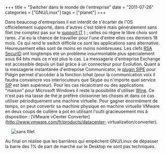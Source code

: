 +++
title = "Switcher dans le monde de l'entreprise"
date = "2011-07-26"
categories = ["GNU/Linux"]
tags = ["planet"]
+++


Dans beaucoup d'entreprises il
est interdit de s'écarter de l'OS officiellement supporté, dans d'autres c'est
toléré mais généralement sans filet (ne comptez pas sur le [support
IT](http://fr.wikipedia.org/wiki/Services_d%27assistance) ) ; celles où règne
le libre choix sont rares. J'ai eu la chance de travailler pour l'une d'entre
elles ces derniers 18 mois. Ce qui rend le switch difficile ce sont les
applications sans alternative. Heureusement elles sont de moins en moins
nombreuses. Les clefs [RSA SecurID](http://www.youtube.com/watch?v=bI6IKsCs8WY)
ont longtemps été un problème insurmontable plus spécialement sous 64 bits
mais ce n'est plus le cas. La messagerie d'entreprise Exchange est accessible
depuis un bail grâce à un connecteur pour Evolution. Quant à la messagerie
instantanée d'entreprise Communicator, le [plugin
SIPE](http://sipe.sourceforge.net/) pour Pidgin permet d'accéder à la fonction
tchat (pour la communication voix il faudra convaincre vos interlocuteurs que
Skype ou n'importe quel service
[SIP](http://fr.wikipedia.org/wiki/Session_Initiation_Protocol) est bien
supérieur). Pour les cas récalcitrant ou des applications "maison" pour
Microsoft Windows il reste la possibilité d'utiliser
[Wine](http://www.winehq.org/). Ce n'est pas ma tasse de thé je préfère
cloisonner les choses et dans ce cas utiliser périodiquement une machine
virtuelle. Pour gagner énormément de temps, on peut convertir sa machine
physique en machine virtuelle VMware en deux coups de cuillère à pot en
utilisant l'outil gracieusement mis à disposition : [VMware vCenter
Converter](http://www.vmware.com/fr/products/datacenter-
virtualization/converter).

<img src="/images/05x/chat-sans-filet.jpg" alt="sans filet" title="sans
filet" style="margin: 0px 20px" />

Au final on réalise que les barrières qui empêchent GNU/Linux de dépasser la
barre des 1% de part de marché sur le Desktop ne sont pas techniques.
